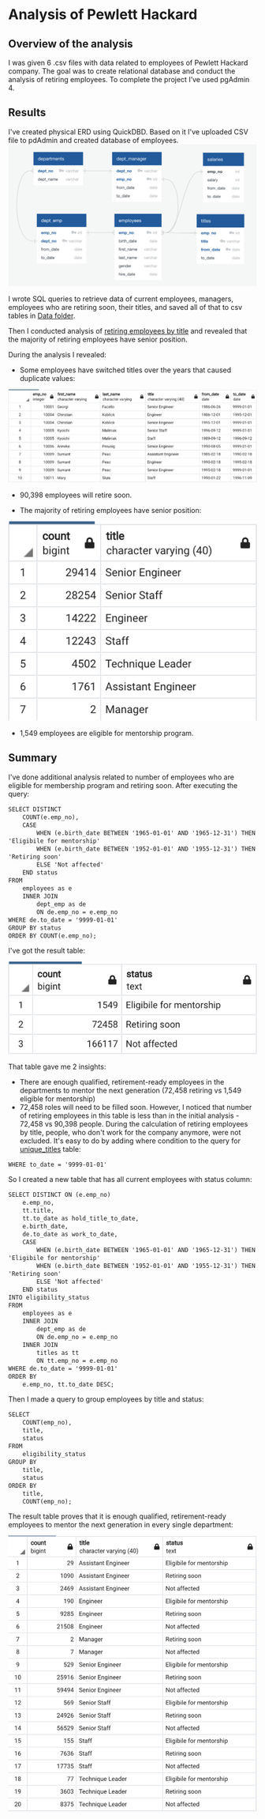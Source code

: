 # Analysis of Pewlett Hackard
## Overview of the analysis
I was given 6 .csv files with data related to employees of Pewlett Hackard company. The goal was to create relational database and conduct the analysis of retiring employees.
To complete the project I’ve used pgAdmin 4.

## Results
I've created physical ERD using QuickDBD. Based on it I've uploaded CSV file to pdAdmin and created database of employees.
![](https://github.com/angkohtenko/Pewlett-Hackard-Analysis/blob/main/EmployeeDB.png)

I wrote SQL queries to retrieve data of current employees, managers, employees who are retiring soon, their titles, and saved all of that to csv tables in [Data folder](https://github.com/angkohtenko/Pewlett-Hackard-Analysis/tree/main/Data).

Then I conducted analysis of [retiring employees by title](https://github.com/angkohtenko/Pewlett-Hackard-Analysis/blob/main/Data/retiring_titles.csv) and revealed that the majority of retiring employees have senior position.

During the analysis I revealed:
- Some employees have switched titles over the years that caused duplicate values:

![](https://github.com/angkohtenko/Pewlett-Hackard-Analysis/blob/main/duplicate_values.png)

- 90,398 employees will retire soon.

- The majority of retiring employees have senior position:

![](https://github.com/angkohtenko/Pewlett-Hackard-Analysis/blob/main/Retiring_employees_by_title.png)

- 1,549 employees are eligible for mentorship program.


## Summary

I've done additional analysis related to number of employees who are eligible for membership program and retiring soon. After executing the query:
```
SELECT DISTINCT
	COUNT(e.emp_no),
	CASE
		WHEN (e.birth_date BETWEEN '1965-01-01' AND '1965-12-31') THEN 'Eligibile for mentorship'
		WHEN (e.birth_date BETWEEN '1952-01-01' AND '1955-12-31') THEN 'Retiring soon'
		ELSE 'Not affected'
	END status
FROM
	employees as e
	INNER JOIN
		dept_emp as de
		ON de.emp_no = e.emp_no
WHERE de.to_date = '9999-01-01'
GROUP BY status
ORDER BY COUNT(e.emp_no);
```
I've got the result table:

![](https://github.com/angkohtenko/Pewlett-Hackard-Analysis/blob/main/number_of_employees.png)

That table gave me 2 insights:
- There are enough qualified, retirement-ready employees in the departments to mentor the next generation (72,458 retiring vs 1,549 eligible for mentorship)
- 72,458 roles will need to be filled soon.
However, I noticed that number of retiring employees in this table is less than in the initial analysis - 72,458 vs 90,398 people. During the calculation of retiring employees by title, people, who don't work for the company anymore, were not excluded. It's easy to do by adding where condition to the query for [unique_titles](https://github.com/angkohtenko/Pewlett-Hackard-Analysis/blob/main/Data/unique_titles.csv) table:
```
WHERE to_date = '9999-01-01'
```
So I created a new table that has all current employees with status column:
```
SELECT DISTINCT ON (e.emp_no)
	e.emp_no,
	tt.title,
	tt.to_date as hold_title_to_date,
	e.birth_date,
	de.to_date as work_to_date,
	CASE
		WHEN (e.birth_date BETWEEN '1965-01-01' AND '1965-12-31') THEN 'Eligibile for mentorship'
		WHEN (e.birth_date BETWEEN '1952-01-01' AND '1955-12-31') THEN 'Retiring soon'
		ELSE 'Not affected'
	END status
INTO eligibility_status
FROM
	employees as e
	INNER JOIN
		dept_emp as de
		ON de.emp_no = e.emp_no
	INNER JOIN
		titles as tt
		ON tt.emp_no = e.emp_no
WHERE de.to_date = '9999-01-01'
ORDER BY 
	e.emp_no, tt.to_date DESC;
```

Then I made a query to group employees by title and status:

```
SELECT
	COUNT(emp_no),
	title,
	status
FROM
	eligibility_status
GROUP BY
	title,
	status
ORDER BY
	title,
	COUNT(emp_no);
```

The result table proves that it is enough qualified, retirement-ready employees to mentor the next generation in every single department:

![](https://github.com/angkohtenko/Pewlett-Hackard-Analysis/blob/main/status_by_title_summary.png)



